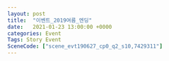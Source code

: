 ```yaml
---
layout: post
title:  "이벤트_2019여름_엔딩"
date:   2021-01-23 13:00:00 +0000
categories: Event
Tags: Story Event
SceneCode: ["scene_evt190627_cp0_q2_s10,7429311"]
---
```

